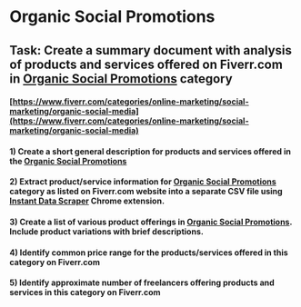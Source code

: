 # Organic Social Promotions
## Task: Create a summary document with analysis of products and services offered on Fiverr.com in [Organic Social Promotions](https://www.fiverr.com/categories/online-marketing/social-marketing/organic-social-media) category
#### [https://www.fiverr.com/categories/online-marketing/social-marketing/organic-social-media](https://www.fiverr.com/categories/online-marketing/social-marketing/organic-social-media)
#### 1) Create a short general description for products and services offered in the [Organic Social Promotions](https://www.fiverr.com/categories/online-marketing/social-marketing/organic-social-media)
#### 2) Extract product/service information for [Organic Social Promotions](https://www.fiverr.com/categories/online-marketing/social-marketing/organic-social-media) category as listed on Fiverr.com website into a separate CSV file using [Instant Data Scraper](https://chrome.google.com/webstore/detail/instant-data-scraper/ofaokhiedipichpaobibbnahnkdoiiah) Chrome extension.
#### 3) Create a list of various product offerings in [Organic Social Promotions](https://www.fiverr.com/categories/online-marketing/social-marketing/organic-social-media). Include product variations with brief descriptions.
#### 4) Identify common price range for the products/services offered in this category on Fiverr.com
#### 5) Identify approximate number of freelancers offering products and services in this category on Fiverr.com
